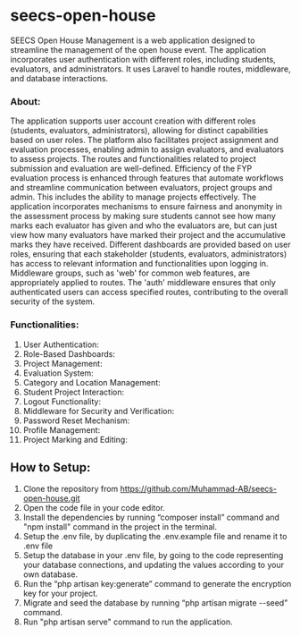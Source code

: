 # seecs-open-house

SEECS Open House Management is a web application designed to streamline the management of the open house event. The application incorporates user authentication with different roles, including students, evaluators, and administrators. It uses Laravel to handle routes, middleware, and database interactions.

### About:
The application supports user account creation with different roles (students, evaluators, administrators), allowing for distinct capabilities based on user roles. The platform also facilitates project assignment and evaluation processes, enabling admin to assign evaluators, and evaluators to assess projects. The routes and functionalities related to project submission and evaluation are well-defined. Efficiency of the FYP evaluation process is enhanced through features that automate workflows and streamline communication between evaluators, project groups and admin. This includes the ability to manage projects effectively. The application incorporates mechanisms to ensure fairness and anonymity in the assessment process by making sure students cannot see how many marks each evaluator has given and who the evaluators are, but can just view how many evaluators have marked their project and the accumulative marks they have received. Different dashboards are provided based on user roles, ensuring that each stakeholder (students, evaluators, administrators) has access to relevant information and functionalities upon logging in. Middleware groups, such as 'web' for common web features, are appropriately applied to routes. The 'auth' middleware ensures that only authenticated users can access specified routes, contributing to the overall security of the system.


### Functionalities:
1.	User Authentication:
2.	Role-Based Dashboards:
3.	Project Management:
4.	Evaluation System:
5.	Category and Location Management:
6.	Student Project Interaction:
7.	Logout Functionality:
8.	Middleware for Security and Verification:
9.	Password Reset Mechanism:
10.	Profile Management:
11.	Project Marking and Editing:


## How to Setup:
1.	Clone the repository from https://github.com/Muhammad-AB/seecs-open-house.git
2.	Open the code file in your code editor.
3.	Install the dependencies by running “composer install” command and "npm install" command in the project in the terminal.
4.	Setup the .env file, by duplicating the .env.example file and rename it to .env file
5.	Setup the database in your .env file, by going to the code representing your database connections, and updating the values according to your own database.
6.	Run the “php artisan key:generate” command to generate the encryption key for your project.
7.	Migrate and seed the database by running “php artisan migrate --seed” command.
8.	Run "php artisan serve" command to run the application.

